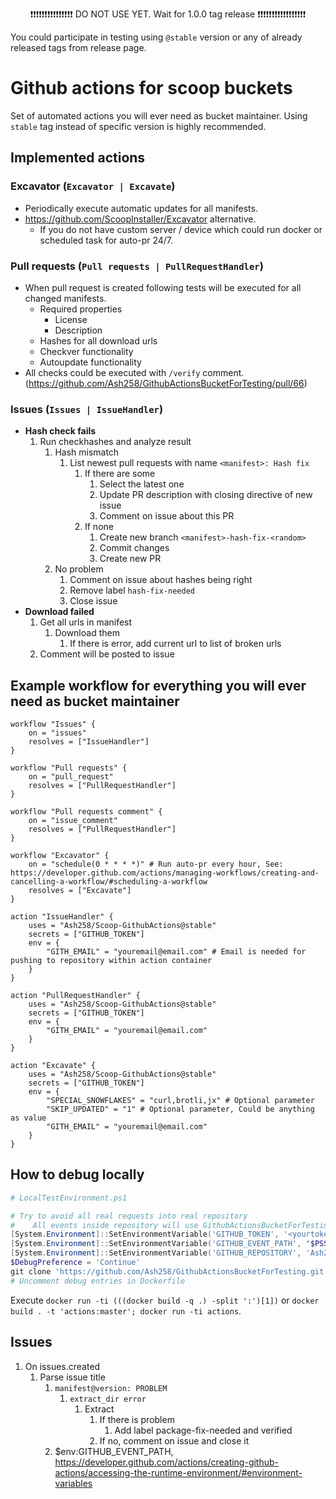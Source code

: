 <p align="center">
❗❗❗❗❗❗❗❗❗❗❗❗❗❗❗ DO NOT USE YET. Wait for 1.0.0 tag release ❗❗❗❗❗❗❗❗❗❗❗❗❗❗❗❗❗
</p>

You could participate in testing using `@stable` version or any of already released tags from release page.

# Github actions for scoop buckets

Set of automated actions you will ever need as bucket maintainer. Using `stable` tag instead of specific version is highly recommended.

## Implemented actions

### Excavator (`Excavator | Excavate`)

- Periodically execute automatic updates for all manifests.
- <https://github.com/ScoopInstaller/Excavator> alternative.
    - If you do not have custom server / device which could run docker or scheduled task for auto-pr 24/7.

### Pull requests (`Pull requests | PullRequestHandler`)

- When pull request is created following tests will be executed for all changed manifests.
    - Required properties
        - License
        - Description
    - Hashes for all download urls
    - Checkver functionality
    - Autoupdate functionality
- All checks could be executed with `/verify` comment. (<https://github.com/Ash258/GithubActionsBucketForTesting/pull/66>)

### Issues (`Issues | IssueHandler`)

- **Hash check fails**
    1. Run checkhashes and analyze result
        1. Hash mismatch
            1. List newest pull requests with name `<manifest>: Hash fix`
                1. If there are some
                    1. Select the latest one
                    1. Update PR description with closing directive of new issue
                    1. Comment on issue about this PR
                1. If none
                    1. Create new branch `<manifest>-hash-fix-<random>`
                    1. Commit changes
                    1. Create new PR
        1. No problem
            1. Comment on issue about hashes being right
            1. Remove label `hash-fix-needed`
            1. Close issue
- **Download failed**
    1. Get all urls in manifest
        1. Download them
            1. If there is error, add current url to list of broken urls
    1. Comment will be posted to issue

## Example workflow for everything you will ever need as bucket maintainer

```hcl
workflow "Issues" {
    on = "issues"
    resolves = ["IssueHandler"]
}

workflow "Pull requests" {
    on = "pull_request"
    resolves = ["PullRequestHandler"]
}

workflow "Pull requests comment" {
    on = "issue_comment"
    resolves = ["PullRequestHandler"]
}

workflow "Excavator" {
    on = "schedule(0 * * * *)" # Run auto-pr every hour, See: https://developer.github.com/actions/managing-workflows/creating-and-cancelling-a-workflow/#scheduling-a-workflow
    resolves = ["Excavate"]
}

action "IssueHandler" {
    uses = "Ash258/Scoop-GithubActions@stable"
    secrets = ["GITHUB_TOKEN"]
    env = {
        "GITH_EMAIL" = "youremail@email.com" # Email is needed for pushing to repository within action container
    }
}

action "PullRequestHandler" {
    uses = "Ash258/Scoop-GithubActions@stable"
    secrets = ["GITHUB_TOKEN"]
    env = {
        "GITH_EMAIL" = "youremail@email.com"
    }
}

action "Excavate" {
    uses = "Ash258/Scoop-GithubActions@stable"
    secrets = ["GITHUB_TOKEN"]
    env = {
        "SPECIAL_SNOWFLAKES" = "curl,brotli,jx" # Optional parameter
        "SKIP_UPDATED" = "1" # Optional parameter, Could be anything as value
        "GITH_EMAIL" = "youremail@email.com"
    }
}
```

## How to debug locally

```powershell
# LocalTestEnvironment.ps1

# Try to avoid all real requests into real repository
#    All events inside repository will use GithubActionsBucketForTesting repository for testing purpose
[System.Environment]::SetEnvironmentVariable('GITHUB_TOKEN', '<yourtoken>', 'Process')
[System.Environment]::SetEnvironmentVariable('GITHUB_EVENT_PATH', "$PSScriptRoot\cosi.json", 'Process')
[System.Environment]::SetEnvironmentVariable('GITHUB_REPOSITORY', 'Ash258/GithubActionsBucketForTesting', 'Process')
$DebugPreference = 'Continue'
git clone 'https://github.com/Ash258/GithubActionsBucketForTesting.git' '/github/workspace'
# Uncomment debug entries in Dockerfile
```

Execute `docker run -ti (((docker build -q .) -split ':')[1])` or `docker build . -t 'actions:master'; docker run -ti actions`.

## Issues

1. On issues.created
    1. Parse issue title
        1. `manifest@version: PROBLEM`
            1. `extract_dir error`
                1. Extract
                    1. If there is problem
                        1. Add label package-fix-needed and verified
                    1. If no, comment on issue and close it
        1. $env:GITHUB_EVENT_PATH, <https://developer.github.com/actions/creating-github-actions/accessing-the-runtime-environment/#environment-variables>

